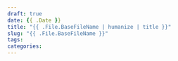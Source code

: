 ```yaml
---
draft: true
date: {{ .Date }}
title: "{{ .File.BaseFileName | humanize | title }}"
slug: "{{ .File.BaseFileName }}"
tags:
categories:
---
```

